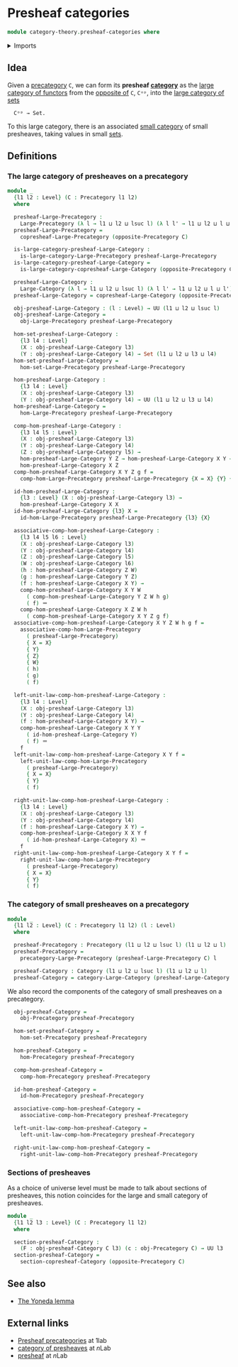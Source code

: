 # Presheaf categories

```agda
module category-theory.presheaf-categories where
```

<details><summary>Imports</summary>

```agda
open import category-theory.categories
open import category-theory.copresheaf-categories
open import category-theory.large-categories
open import category-theory.large-precategories
open import category-theory.opposite-precategories
open import category-theory.precategories

open import foundation.identity-types
open import foundation.sets
open import foundation.universe-levels
```

</details>

## Idea

Given a [precategory](category-theory.precategories.md) `C`, we can form its
**presheaf [category](category-theory.large-categories.md)** as the
[large category of functors](category-theory.functors-from-small-to-large-precategories.md)
from the [opposite of](category-theory.opposite-precategories.md) `C`, `Cᵒᵖ`,
into the [large category of sets](foundation.category-of-sets.md)

```text
  Cᵒᵖ → Set.
```

To this large category, there is an associated
[small category](category-theory.categories.md) of small presheaves, taking
values in small [sets](foundation-core.sets.md).

## Definitions

### The large category of presheaves on a precategory

```agda
module _
  {l1 l2 : Level} (C : Precategory l1 l2)
  where

  presheaf-Large-Precategory :
    Large-Precategory (λ l → l1 ⊔ l2 ⊔ lsuc l) (λ l l' → l1 ⊔ l2 ⊔ l ⊔ l')
  presheaf-Large-Precategory =
    copresheaf-Large-Precategory (opposite-Precategory C)

  is-large-category-presheaf-Large-Category :
    is-large-category-Large-Precategory presheaf-Large-Precategory
  is-large-category-presheaf-Large-Category =
    is-large-category-copresheaf-Large-Category (opposite-Precategory C)

  presheaf-Large-Category :
    Large-Category (λ l → l1 ⊔ l2 ⊔ lsuc l) (λ l l' → l1 ⊔ l2 ⊔ l ⊔ l')
  presheaf-Large-Category = copresheaf-Large-Category (opposite-Precategory C)

  obj-presheaf-Large-Category : (l : Level) → UU (l1 ⊔ l2 ⊔ lsuc l)
  obj-presheaf-Large-Category =
    obj-Large-Precategory presheaf-Large-Precategory

  hom-set-presheaf-Large-Category :
    {l3 l4 : Level}
    (X : obj-presheaf-Large-Category l3)
    (Y : obj-presheaf-Large-Category l4) → Set (l1 ⊔ l2 ⊔ l3 ⊔ l4)
  hom-set-presheaf-Large-Category =
    hom-set-Large-Precategory presheaf-Large-Precategory

  hom-presheaf-Large-Category :
    {l3 l4 : Level}
    (X : obj-presheaf-Large-Category l3)
    (Y : obj-presheaf-Large-Category l4) → UU (l1 ⊔ l2 ⊔ l3 ⊔ l4)
  hom-presheaf-Large-Category =
    hom-Large-Precategory presheaf-Large-Precategory

  comp-hom-presheaf-Large-Category :
    {l3 l4 l5 : Level}
    (X : obj-presheaf-Large-Category l3)
    (Y : obj-presheaf-Large-Category l4)
    (Z : obj-presheaf-Large-Category l5) →
    hom-presheaf-Large-Category Y Z → hom-presheaf-Large-Category X Y →
    hom-presheaf-Large-Category X Z
  comp-hom-presheaf-Large-Category X Y Z g f =
    comp-hom-Large-Precategory presheaf-Large-Precategory {X = X} {Y} {Z} g f

  id-hom-presheaf-Large-Category :
    {l3 : Level} (X : obj-presheaf-Large-Category l3) →
    hom-presheaf-Large-Category X X
  id-hom-presheaf-Large-Category {l3} X =
    id-hom-Large-Precategory presheaf-Large-Precategory {l3} {X}

  associative-comp-hom-presheaf-Large-Category :
    {l3 l4 l5 l6 : Level}
    (X : obj-presheaf-Large-Category l3)
    (Y : obj-presheaf-Large-Category l4)
    (Z : obj-presheaf-Large-Category l5)
    (W : obj-presheaf-Large-Category l6)
    (h : hom-presheaf-Large-Category Z W)
    (g : hom-presheaf-Large-Category Y Z)
    (f : hom-presheaf-Large-Category X Y) →
    comp-hom-presheaf-Large-Category X Y W
      ( comp-hom-presheaf-Large-Category Y Z W h g)
      ( f) ＝
    comp-hom-presheaf-Large-Category X Z W h
      ( comp-hom-presheaf-Large-Category X Y Z g f)
  associative-comp-hom-presheaf-Large-Category X Y Z W h g f =
    associative-comp-hom-Large-Precategory
      ( presheaf-Large-Precategory)
      { X = X}
      { Y}
      { Z}
      { W}
      ( h)
      ( g)
      ( f)

  left-unit-law-comp-hom-presheaf-Large-Category :
    {l3 l4 : Level}
    (X : obj-presheaf-Large-Category l3)
    (Y : obj-presheaf-Large-Category l4)
    (f : hom-presheaf-Large-Category X Y) →
    comp-hom-presheaf-Large-Category X Y Y
      ( id-hom-presheaf-Large-Category Y)
      ( f) ＝
    f
  left-unit-law-comp-hom-presheaf-Large-Category X Y f =
    left-unit-law-comp-hom-Large-Precategory
      ( presheaf-Large-Precategory)
      { X = X}
      { Y}
      ( f)

  right-unit-law-comp-hom-presheaf-Large-Category :
    {l3 l4 : Level}
    (X : obj-presheaf-Large-Category l3)
    (Y : obj-presheaf-Large-Category l4)
    (f : hom-presheaf-Large-Category X Y) →
    comp-hom-presheaf-Large-Category X X Y f
      ( id-hom-presheaf-Large-Category X) ＝
    f
  right-unit-law-comp-hom-presheaf-Large-Category X Y f =
    right-unit-law-comp-hom-Large-Precategory
      ( presheaf-Large-Precategory)
      { X = X}
      { Y}
      ( f)
```

### The category of small presheaves on a precategory

```agda
module _
  {l1 l2 : Level} (C : Precategory l1 l2) (l : Level)
  where

  presheaf-Precategory : Precategory (l1 ⊔ l2 ⊔ lsuc l) (l1 ⊔ l2 ⊔ l)
  presheaf-Precategory =
    precategory-Large-Precategory (presheaf-Large-Precategory C) l

  presheaf-Category : Category (l1 ⊔ l2 ⊔ lsuc l) (l1 ⊔ l2 ⊔ l)
  presheaf-Category = category-Large-Category (presheaf-Large-Category C) l
```

We also record the components of the category of small presheaves on a
precategory.

```agda
  obj-presheaf-Category =
    obj-Precategory presheaf-Precategory

  hom-set-presheaf-Category =
    hom-set-Precategory presheaf-Precategory

  hom-presheaf-Category =
    hom-Precategory presheaf-Precategory

  comp-hom-presheaf-Category =
    comp-hom-Precategory presheaf-Precategory

  id-hom-presheaf-Category =
    id-hom-Precategory presheaf-Precategory

  associative-comp-hom-presheaf-Category =
    associative-comp-hom-Precategory presheaf-Precategory

  left-unit-law-comp-hom-presheaf-Category =
    left-unit-law-comp-hom-Precategory presheaf-Precategory

  right-unit-law-comp-hom-presheaf-Category =
    right-unit-law-comp-hom-Precategory presheaf-Precategory
```

### Sections of presheaves

As a choice of universe level must be made to talk about sections of presheaves,
this notion coincides for the large and small category of presheaves.

```agda
module _
  {l1 l2 l3 : Level} (C : Precategory l1 l2)
  where

  section-presheaf-Category :
    (F : obj-presheaf-Category C l3) (c : obj-Precategory C) → UU l3
  section-presheaf-Category =
    section-copresheaf-Category (opposite-Precategory C)
```

## See also

- [The Yoneda lemma](category-theory.yoneda-lemma-precategories.md)

## External links

- [Presheaf precategories](https://1lab.dev/Cat.Functor.Base.html#presheaf-precategories)
  at 1lab
- [category of presheaves](https://ncatlab.org/nlab/show/category+of+presheaves)
  at $n$Lab
- [presheaf](https://ncatlab.org/nlab/show/presheaf) at $n$Lab
